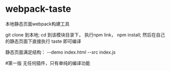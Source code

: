 # webpack-taste
本地静态页面webpack构建工具

git clone 到本地;
cd 到该模块目录下， 执行npm link， npm install;
然后在自己的静态页面下直接执行 taste 即可编译

静态页面满足结构：
--demo
  index.html
  --src
    index.js

#第一版
无任何插件，只有单纯的编译功能
